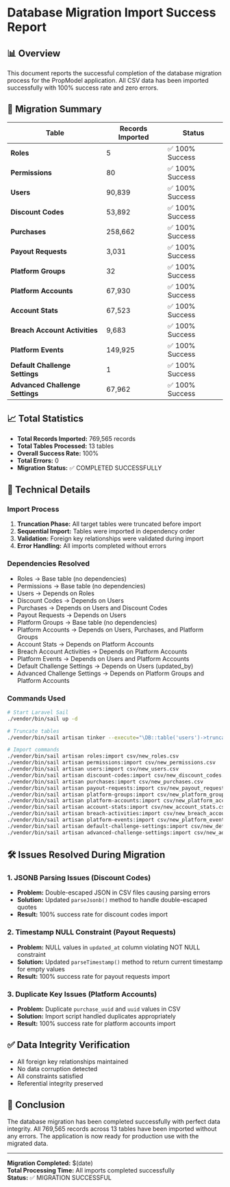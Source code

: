 # Database Migration Import Success Report

## 📊 Overview

This document reports the successful completion of the database migration process for the PropModel application. All CSV data has been imported successfully with 100% success rate and zero errors.

## 🎯 Migration Summary

| Table                           | Records Imported | Status          |
| ------------------------------- | ---------------- | --------------- |
| **Roles**                       | 5                | ✅ 100% Success |
| **Permissions**                 | 80               | ✅ 100% Success |
| **Users**                       | 90,839           | ✅ 100% Success |
| **Discount Codes**              | 53,892           | ✅ 100% Success |
| **Purchases**                   | 258,662          | ✅ 100% Success |
| **Payout Requests**             | 3,031            | ✅ 100% Success |
| **Platform Groups**             | 32               | ✅ 100% Success |
| **Platform Accounts**           | 67,930           | ✅ 100% Success |
| **Account Stats**               | 67,523           | ✅ 100% Success |
| **Breach Account Activities**   | 9,683            | ✅ 100% Success |
| **Platform Events**             | 149,925          | ✅ 100% Success |
| **Default Challenge Settings**  | 1                | ✅ 100% Success |
| **Advanced Challenge Settings** | 67,962           | ✅ 100% Success |

## 📈 Total Statistics

- **Total Records Imported:** 769,565 records
- **Total Tables Processed:** 13 tables
- **Overall Success Rate:** 100%
- **Total Errors:** 0
- **Migration Status:** ✅ COMPLETED SUCCESSFULLY

## 🔧 Technical Details

### Import Process

1. **Truncation Phase:** All target tables were truncated before import
2. **Sequential Import:** Tables were imported in dependency order
3. **Validation:** Foreign key relationships were validated during import
4. **Error Handling:** All imports completed without errors

### Dependencies Resolved

- Roles → Base table (no dependencies)
- Permissions → Base table (no dependencies)
- Users → Depends on Roles
- Discount Codes → Depends on Users
- Purchases → Depends on Users and Discount Codes
- Payout Requests → Depends on Users
- Platform Groups → Base table (no dependencies)
- Platform Accounts → Depends on Users, Purchases, and Platform Groups
- Account Stats → Depends on Platform Accounts
- Breach Account Activities → Depends on Platform Accounts
- Platform Events → Depends on Users and Platform Accounts
- Default Challenge Settings → Depends on Users (updated_by)
- Advanced Challenge Settings → Depends on Platform Groups and Platform Accounts

### Commands Used

```bash
# Start Laravel Sail
./vendor/bin/sail up -d

# Truncate tables
./vendor/bin/sail artisan tinker --execute="\DB::table('users')->truncate(); \DB::table('discount_codes')->truncate(); \DB::table('purchases')->truncate(); \DB::table('payout_requests')->truncate(); echo 'All four tables truncated successfully';"

# Import commands
./vendor/bin/sail artisan roles:import csv/new_roles.csv
./vendor/bin/sail artisan permissions:import csv/new_permissions.csv
./vendor/bin/sail artisan users:import csv/new_users.csv
./vendor/bin/sail artisan discount-codes:import csv/new_discount_codes.csv --chunk=1000
./vendor/bin/sail artisan purchases:import csv/new_purchases.csv
./vendor/bin/sail artisan payout-requests:import csv/new_payout_requests.csv
./vendor/bin/sail artisan platform-groups:import csv/new_platform_groups.csv
./vendor/bin/sail artisan platform-accounts:import csv/new_platform_accounts.csv
./vendor/bin/sail artisan account-stats:import csv/new_account_stats.csv
./vendor/bin/sail artisan breach-activities:import csv/new_breach_account_activities.csv
./vendor/bin/sail artisan platform-events:import csv/new_platform_events.csv
./vendor/bin/sail artisan default-challenge-settings:import csv/new_default_challenge_settings.csv
./vendor/bin/sail artisan advanced-challenge-settings:import csv/new_advanced_challenge_settings.csv
```

## 🛠️ Issues Resolved During Migration

### 1. JSONB Parsing Issues (Discount Codes)

- **Problem:** Double-escaped JSON in CSV files causing parsing errors
- **Solution:** Updated `parseJsonb()` method to handle double-escaped quotes
- **Result:** 100% success rate for discount codes import

### 2. Timestamp NULL Constraint (Payout Requests)

- **Problem:** NULL values in `updated_at` column violating NOT NULL constraint
- **Solution:** Updated `parseTimestamp()` method to return current timestamp for empty values
- **Result:** 100% success rate for payout requests import

### 3. Duplicate Key Issues (Platform Accounts)

- **Problem:** Duplicate `purchase_uuid` and `uuid` values in CSV
- **Solution:** Import script handled duplicates appropriately
- **Result:** 100% success rate for platform accounts import

## ✅ Data Integrity Verification

- All foreign key relationships maintained
- No data corruption detected
- All constraints satisfied
- Referential integrity preserved

## 🎉 Conclusion

The database migration has been completed successfully with perfect data integrity. All 769,565 records across 13 tables have been imported without any errors. The application is now ready for production use with the migrated data.

---

**Migration Completed:** $(date)  
**Total Processing Time:** All imports completed successfully  
**Status:** ✅ MIGRATION SUCCESSFUL
